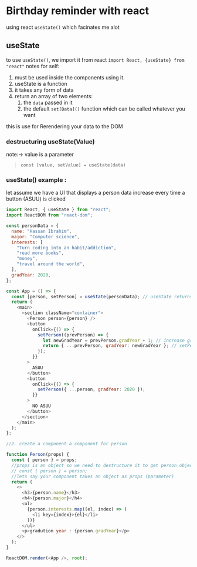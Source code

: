# Birthday reminder with react

using react `useState()` which facinates me alot

## useState

to use `useState()`, we import it from react `import React, {useState} from "react"`
notes for self:

1. must be used inside the components using it.
2. useState is a function
3. it takes any form of data
4. return an array of two elements:
   1. the `data` passed in it
   2. the default `set[Data]()` function which can be called whatever you want

this is use for Rerendering your data to the DOM

### destructuring useState(Value)

note:-> value is a parameter

> `const [value, setValue] = useState(data)`

### useState() example :

let assume we have a UI that displays a person data increase every time a button (ASUU) is clicked

```javascript
import React, { useState } from "react";
import ReactDOM from "react-dom";

const personData = {
  name: "Hassan Ibrahim",
  major: "Computer science",
  interests: [
    "Turn coding into an habit/addiction",
    "read more books",
    "money",
    "travel around the world",
  ],
  gradYear: 2020,
};

const App = () => {
  const [person, setPerson] = useState(personData); // useState returns an array
  return (
    <main>
      <section className="container">
        <Person person={person} />
        <button
          onClick={() => {
            setPerson((prevPerson) => {
              let newGradYear = prevPerson.gradYear + 1; // increase gradiduation year by one
              return { ...prevPerson, gradYear: newGradYear }; // setPerson works like resetting the useState again with the new values giving
            });
          }}
        >
          ASUU
        </button>
        <button
          onClick={() => {
            setPerson({ ...person, gradYear: 2020 });
          }}
        >
          NO ASUU
        </button>
      </section>
    </main>
  );
};

//2. create a component a component for person

function Person(props) {
  const { person } = props;
  //props is an object so we need to destructure it to get person object passed in
  // const { person } = person;
  //lets say your component takes an object as props (parameter)
  return (
    <>
      <h3>{person.name}</h3>
      <h4>{person.major}</h4>
      <ul>
        {person.interests.map((el, index) => (
          <li key={index}>{el}</li>
        ))}
      </ul>
      <p>gradution year : {person.gradYear}</p>
    </>
  );
}

ReactDOM.render(<App />, root);
```
